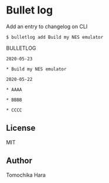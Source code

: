 # Bullet log

Add an entry to changelog on CLI

```
$ bulletlog add Build my NES emulator
```

BULLETLOG

```
2020-05-23

* Build my NES emulator

2020-05-22

* AAAA

* BBBB

* CCCC
```

## License

MIT

## Author

Tomochika Hara
